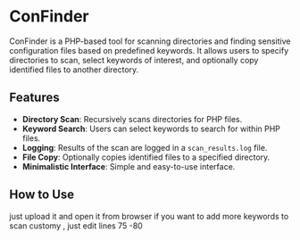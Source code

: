 # ConFinder

ConFinder is a PHP-based tool for scanning directories and finding sensitive configuration files based on predefined keywords. It allows users to specify directories to scan, select keywords of interest, and optionally copy identified files to another directory.

## Features

- **Directory Scan**: Recursively scans directories for PHP files.
- **Keyword Search**: Users can select keywords to search for within PHP files.
- **Logging**: Results of the scan are logged in a `scan_results.log` file.
- **File Copy**: Optionally copies identified files to a specified directory.
- **Minimalistic Interface**: Simple and easy-to-use interface.

## How to Use
  just upload it and open it from browser
  if you want to add more keywords to scan customy , just edit lines 75 -80
  

